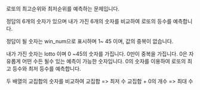 로또의 최고순위와 최저순위를 예측하는 문제입니다.

정답의 6개의 숫자가 있으며 내가 가진 6개의 숫자를 비교하여 로또의 등수를 예측합니다.

정답이 될 숫자는 win_num으로 표시하며 1~ 45 이며, 값의 중복이 없습니다.

내가 가진 숫자는 lotto 이며 0 ~45의 숫자를 가집니다. 0만이 중복을 가집니다.
0은 자유롭게 어떤 수든 될수 있는 예측이 가능한 숫자입니다. 0의 숫자를 이용하여 로또의 최고 등수와 최저 등수를 예측합니다.

두 배열의 교집합의 숫자를 비교하여 교집합 => 최저 수 
                           교집합 + 0의 개수 => 최대 수 
